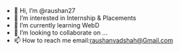 - 👋 Hi, I’m @raushan27
- 👀 I’m interested in Internship & Placements
- 🌱 I’m currently learning WebD
- 💞️ I’m looking to collaborate on ...
- 📫 How to reach me email:raushanvadshah@Gmail.com

<!---
raushan27/raushan27 is a ✨ special ✨ repository because its `README.md` (this file) appears on your GitHub profile.
You can click the Preview link to take a look at your changes.
--->
